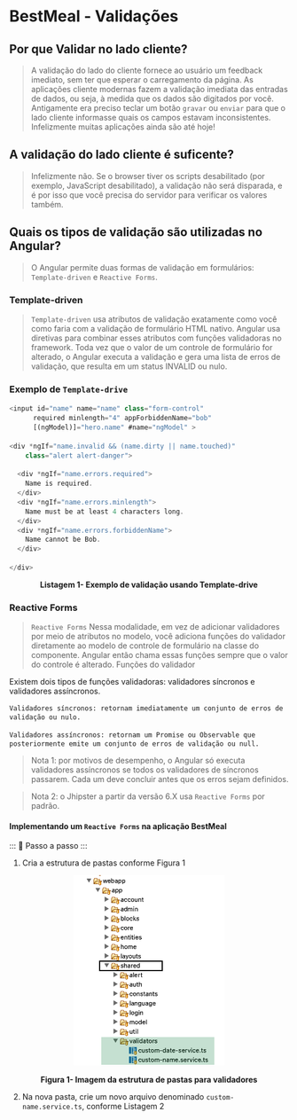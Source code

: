 # BestMeal - Validações

## Por que Validar no lado cliente?

> A validação do lado do cliente fornece ao usuário um feedback imediato, sem ter que esperar o carregamento da página. As aplicações cliente modernas fazem a validação imediata das entradas de dados, ou seja, à medida que os dados são digitados por você. Antigamente era preciso teclar um botão `gravar` ou `enviar` para que o lado cliente informasse quais os campos estavam inconsistentes. Infelizmente muitas aplicações ainda são até hoje!

## A validação do lado cliente é suficente?

> Infelizmente não. Se o browser tiver os scripts desabilitado (por exemplo, JavaScript desabilitado), a validação não será disparada, e é por isso que você precisa do servidor para verificar os valores também.

## Quais os tipos de validação são utilizadas no Angular?

> O Angular permite duas formas de validação em formulários: `Template-driven` e `Reactive Forms`.

### Template-driven

> `Template-driven` usa atributos de validação exatamente como você como faria com a validação de formulário HTML nativo. Angular usa diretivas para combinar esses atributos com funções validadoras no framework. Toda vez que o valor de um controle de formulário for alterado, o Angular executa a validação e gera uma lista de erros de validação, que resulta em um status INVALID ou nulo.

### Exemplo de `Template-drive`

```typescript
<input id="name" name="name" class="form-control"
      required minlength="4" appForbiddenName="bob"
      [(ngModel)]="hero.name" #name="ngModel" >

<div *ngIf="name.invalid && (name.dirty || name.touched)"
    class="alert alert-danger">

  <div *ngIf="name.errors.required">
    Name is required.
  </div>
  <div *ngIf="name.errors.minlength">
    Name must be at least 4 characters long.
  </div>
  <div *ngIf="name.errors.forbiddenName">
    Name cannot be Bob.
  </div>

</div>
```

<p align="center">
   <strong>Listagem 1- Exemplo de validação usando Template-drive</strong> 
</p>

### Reactive Forms

> `Reactive Forms` Nessa modalidade, em vez de adicionar validadores por meio de atributos no modelo, você adiciona funções do validador diretamente ao modelo de controle de formulário na classe do componente. Angular então chama essas funções sempre que o valor do controle é alterado.
> Funções do validador

Existem dois tipos de funções validadoras: validadores síncronos e validadores assíncronos.

    Validadores síncronos: retornam imediatamente um conjunto de erros de validação ou nulo.

    Validadores assíncronos: retornam um Promise ou Observable que posteriormente emite um conjunto de erros de validação ou null.

> Nota 1: por motivos de desempenho, o Angular só executa validadores assíncronos se todos os validadores de síncronos passarem. Cada um deve concluir antes que os erros sejam definidos.

> Nota 2: o Jhipster a partir da versão 6.X usa `Reactive Forms` por padrão.

#### Implementando um `Reactive Forms` na aplicação BestMeal

::: :walking: Passo a passo :::

1. Cria a estrutura de pastas conforme Figura 1

<p align="center">
  <img src="images/EstruturaValidators_50.png" alt="Estrutura de pastas para validadores">
</p>
<p align="center">
   <strong>Figura 1- Imagem da estrutura de pastas para validadores</strong> 
</p>

2. Na nova pasta, crie um novo arquivo denominado `custom-name.service.ts`, conforme Listagem 2
